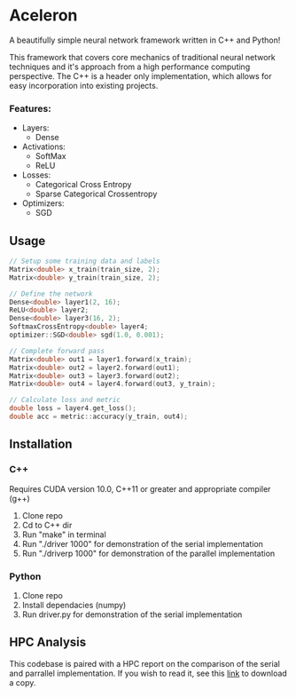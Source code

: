 # Aceleron
A beautifully simple neural network framework written in C++ and Python! 

This framework that covers core mechanics of traditional neural network techniques and it's approach from a high performance computing perspective. The C++ is a header only implementation, which allows for easy incorporation into existing projects. 

### Features:
- Layers:
  - Dense
- Activations:
  - SoftMax
  - ReLU
- Losses:
  - Categorical Cross Entropy
  - Sparse Categorical Crossentropy
- Optimizers:
  - SGD
  
## Usage
```cpp
// Setup some training data and labels
Matrix<double> x_train(train_size, 2);
Matrix<double> y_train(train_size, 2);

// Define the network
Dense<double> layer1(2, 16);
ReLU<double> layer2;
Dense<double> layer3(16, 2);
SoftmaxCrossEntropy<double> layer4;
optimizer::SGD<double> sgd(1.0, 0.001);

// Complete forward pass
Matrix<double> out1 = layer1.forward(x_train);
Matrix<double> out2 = layer2.forward(out1);
Matrix<double> out3 = layer3.forward(out2);
Matrix<double> out4 = layer4.forward(out3, y_train);

// Calculate loss and metric
double loss = layer4.get_loss();
double acc = metric::accuracy(y_train, out4);
```

## Installation
### C++
Requires CUDA version 10.0, C++11 or greater and appropriate compiler (g++)
1) Clone repo
2) Cd to C++ dir
3) Run "make" in terminal
4) Run "./driver 1000" for demonstration of the serial implementation
5) Run "./driverp 1000" for demonstration of the parallel implementation

### Python
1) Clone repo
2) Install dependacies (numpy)
3) Run driver.py for demonstration of the serial implementation

## HPC Analysis
This codebase is paired with a HPC report on the comparison of the serial and parrallel implementation. If you wish to read it, see this [link](https://1drv.ms/b/s!AvEmHRWzO1jBktMaZQwF5cUF7JfKOQ?e=w9ue8b) to download a copy. 

